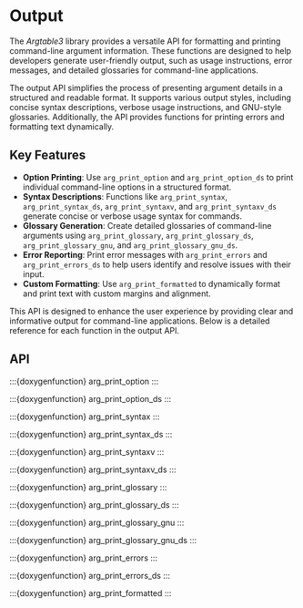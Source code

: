 # Output

The _Argtable3_ library provides a versatile API for formatting and printing
command-line argument information. These functions are designed to help
developers generate user-friendly output, such as usage instructions, error
messages, and detailed glossaries for command-line applications.

The output API simplifies the process of presenting argument details in a
structured and readable format. It supports various output styles, including
concise syntax descriptions, verbose usage instructions, and GNU-style
glossaries. Additionally, the API provides functions for printing errors and
formatting text dynamically.

## Key Features

- **Option Printing**: Use `arg_print_option` and `arg_print_option_ds` to print
  individual command-line options in a structured format.
- **Syntax Descriptions**: Functions like `arg_print_syntax`,
  `arg_print_syntax_ds`, `arg_print_syntaxv`, and `arg_print_syntaxv_ds`
  generate concise or verbose usage syntax for commands.
- **Glossary Generation**: Create detailed glossaries of command-line arguments
  using `arg_print_glossary`, `arg_print_glossary_ds`, `arg_print_glossary_gnu`,
  and `arg_print_glossary_gnu_ds`.
- **Error Reporting**: Print error messages with `arg_print_errors` and
  `arg_print_errors_ds` to help users identify and resolve issues with their
  input.
- **Custom Formatting**: Use `arg_print_formatted` to dynamically format and
  print text with custom margins and alignment.

This API is designed to enhance the user experience by providing clear and
informative output for command-line applications. Below is a detailed reference
for each function in the output API.

## API

:::{doxygenfunction} arg_print_option
:::

:::{doxygenfunction} arg_print_option_ds
:::

:::{doxygenfunction} arg_print_syntax
:::

:::{doxygenfunction} arg_print_syntax_ds
:::

:::{doxygenfunction} arg_print_syntaxv
:::

:::{doxygenfunction} arg_print_syntaxv_ds
:::

:::{doxygenfunction} arg_print_glossary
:::

:::{doxygenfunction} arg_print_glossary_ds
:::

:::{doxygenfunction} arg_print_glossary_gnu
:::

:::{doxygenfunction} arg_print_glossary_gnu_ds
:::

:::{doxygenfunction} arg_print_errors
:::

:::{doxygenfunction} arg_print_errors_ds
:::

:::{doxygenfunction} arg_print_formatted
:::
